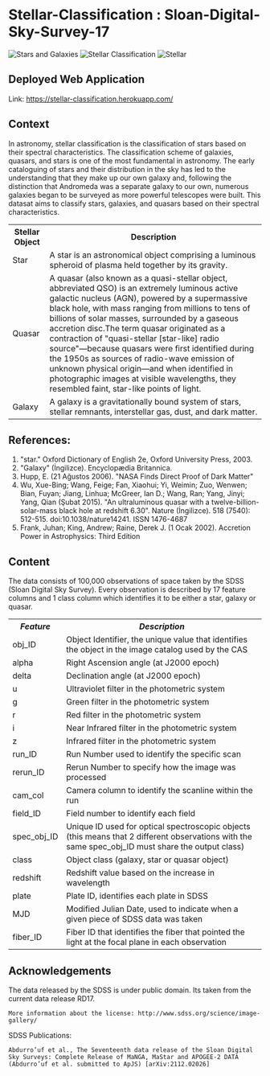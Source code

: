 # Stellar-Classification : Sloan-Digital-Sky-Survey-17

![Stars and Galaxies](https://media2.giphy.com/media/OYfQ5c7FPeBxe/giphy.gif)
![Stellar Classification](https://scitechdaily.com/images/Primordial-Stellar-Stream-Near-Milky-Way-scaled.jpg)
![Stellar](https://s3.envato.com/files/196219035/stellar_space_preview.jpg)

## Deployed Web Application

Link: https://stellar-classification.herokuapp.com/

## Context 

<p>In astronomy, stellar classification is the classification of stars based on their spectral characteristics. The classification scheme of galaxies, quasars, and stars is one of the most fundamental in astronomy. The early cataloguing of stars and their distribution in the sky has led to the understanding that they make up our own galaxy and, following the distinction that Andromeda was a separate galaxy to our own, numerous galaxies began to be surveyed as more powerful telescopes were built. This datasat aims to classify stars, galaxies, and quasars based on their spectral characteristics.</p>

<table>
  <tr>
    <th><b>Stellar Object</b></th>
    <th><b>Description</b></th>
  </tr>
  <tr>
    <td>Star</td>
    <td>A star is an astronomical object comprising a luminous spheroid of plasma held together by its gravity.</td>
  </tr>
  <tr>
    <td>Quasar</td>
    <td>A quasar (also known as a quasi-stellar object, abbreviated QSO) is an extremely luminous active galactic nucleus (AGN), powered by a supermassive black hole, with mass ranging from millions to tens of billions of solar masses, surrounded by a gaseous accretion disc.The term quasar originated as a contraction of "quasi-stellar [star-like] radio source"—because quasars were first identified during the 1950s as sources of radio-wave emission of unknown physical origin—and when identified in photographic images at visible wavelengths, they resembled faint, star-like points of light.</td>
  </tr>
  <tr>
    <td>Galaxy</td>
    <td>A galaxy is a gravitationally bound system of stars, stellar remnants, interstellar gas, dust, and dark matter.</td>
  </tr>
</table>

<h2>References:</h2>

<ol>
  <li>"star." Oxford Dictionary of English 2e, Oxford University Press, 2003. </li>
  <li>"Galaxy" (İngilizce). Encyclopædia Britannica.</li>
  <li>Hupp, E. (21 Ağustos 2006). "NASA Finds Direct Proof of Dark Matter"</li>
  <li>Wu, Xue-Bing; Wang, Feige; Fan, Xiaohui; Yi, Weimin; Zuo, Wenwen; Bian, Fuyan; Jiang, Linhua; McGreer, Ian D.; Wang, Ran; Yang, Jinyi; Yang, Qian (Şubat 2015). "An ultraluminous quasar with a twelve-billion-solar-mass black hole at redshift 6.30". Nature (İngilizce). 518 (7540): 512-515. doi:10.1038/nature14241. ISSN 1476-4687</li>
  <li>Frank, Juhan; King, Andrew; Raine, Derek J. (1 Ocak 2002). Accretion Power in Astrophysics: Third Edition</li>
</ol>

## Content

<p>The data consists of 100,000 observations of space taken by the SDSS (Sloan Digital Sky Survey). Every observation is described by 17 feature columns and 1 class column which identifies it to be either a star, galaxy or quasar.</p>

<table>
  <tr>
    <th><b><em><strong>Feature</strong></em></b></th>
    <th><b><em><strong>Description</strong></em></b></th>
  </tr>
  <tr>
    <td>obj_ID</td>
    <td>Object Identifier, the unique value that identifies the object in the image catalog used by the CAS</td>
  </tr>
  <tr>
    <td>alpha</td>
    <td>Right Ascension angle (at J2000 epoch)</td>
  </tr>
  <tr>
    <td>delta</td>
    <td>Declination angle (at J2000 epoch)</td>
  </tr>
  <tr>
    <td>u</td>
    <td>Ultraviolet filter in the photometric system</td>
  </tr>
  <tr>
    <td>g</td>
    <td>Green filter in the photometric system</td>
  </tr>
  <tr>
    <td>r</td>
    <td>Red filter in the photometric system</td>
  </tr>
  <tr>
    <td>i</td>
    <td>Near Infrared filter in the photometric system</td>
  </tr>
  <tr>
    <td>z</td>
    <td>Infrared filter in the photometric system</td>
  </tr>
  <tr>
    <td>run_ID</td>
    <td>Run Number used to identify the specific scan</td>
  </tr>
  <tr>
    <td>rerun_ID</td>
    <td>Rerun Number to specify how the image was processed</td>
  </tr>
  <tr>
    <td>cam_col</td>
    <td>Camera column to identify the scanline within the run</td>
  </tr>
  <tr>
    <td>field_ID</td>
    <td>Field number to identify each field</td>
  </tr>
  <tr>
    <td>spec_obj_ID</td>
    <td>Unique ID used for optical spectroscopic objects (this means that 2 different observations with the same spec_obj_ID must share the output class)</td>
  </tr>
  <tr>
    <td>class</td>
    <td>Object class (galaxy, star or quasar object)</td>
  </tr>
  <tr>
    <td>redshift</td>
    <td>Redshift value based on the increase in wavelength</td>
  </tr>
  <tr>
    <td>plate</td>
    <td>Plate ID, identifies each plate in SDSS</td>
  </tr>
  <tr>
    <td>MJD</td>
    <td>Modified Julian Date, used to indicate when a given piece of SDSS data was taken</td>
  </tr>
  <tr>
    <td>fiber_ID</td>
    <td>Fiber ID that identifies the fiber that pointed the light at the focal plane in each observation</td>
  </tr>
</table>

## Acknowledgements

<p>The data released by the SDSS is under public domain. Its taken from the current data release RD17.</p>

    More information about the license: http://www.sdss.org/science/image-gallery/

<p>SDSS Publications:</p>

    Abdurro’uf et al., The Seventeenth data release of the Sloan Digital Sky Surveys: Complete Release of MaNGA, MaStar and APOGEE-2 DATA (Abdurro’uf et al. submitted to ApJS) [arXiv:2112.02026]


